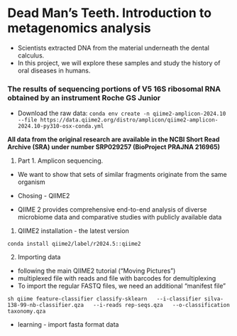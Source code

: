 # Dead Man’s Teeth. Introduction to metagenomics analysis

- Scientists extracted DNA from the material underneath the dental calculus.
- In this project, we will explore these samples and study the history of oral diseases in humans.

### The results of sequencing portions of V5 16S ribosomal RNA obtained by an instrument Roche GS Junior

- Download the raw data:
```conda env create -n qiime2-amplicon-2024.10 --file https://data.qiime2.org/distro/amplicon/qiime2-amplicon-2024.10-py310-osx-conda.yml```

**All data from the original research are available  in the NCBI Short Read Archive (SRA) under number SRP029257 (BioProject PRAJNA 216965)** 

1) Part 1. Amplicon sequencing.

- We want to show that sets of similar fragments originate from the same organism
- Chosing - QIIME2

- QIIME 2 provides comprehensive end-to-end analysis of diverse microbiome data and comparative studies with publicly available data

1. QIIME2 installation - the latest version

```conda install qiime2/label/r2024.5::qiime2```

2. Importing data

- following the main QIIME2 tutorial (“Moving Pictures”)
- multiplexed file with reads and file with barcodes for demultiplexing
- To import the regular FASTQ files, we need an additional “manifest file”

```sh qiime feature-classifier classify-sklearn   --i-classifier silva-138-99-nb-classifier.qza   --i-reads rep-seqs.qza   --o-classification taxonomy.qza ```
- learning - import fasta format data 
